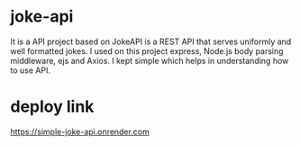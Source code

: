 # joke-api

It is a API project based on JokeAPI is a REST API that serves uniformly and well formatted jokes. I used on this project express, Node.js body parsing middleware, ejs and Axios. I kept simple which helps in understanding how to use API.

# deploy link
https://simple-joke-api.onrender.com
